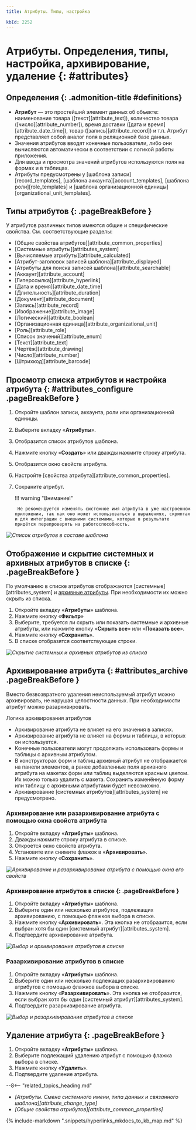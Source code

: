 ```yaml
---
title: Атрибуты. Типы, настройка

kbId: 2252
---
```


# Атрибуты. Определения, типы, настройка, архивирование, удаление {: #attributes}

<div class="admonition question" markdown="block">

## Определения {: .admonition-title #definitions}

- **Атрибут** — это простейший элемент данных об объекте: наименование товара ([текст][attribute_text]), количество товара ([число][attribute_number]), время доставки ([дата и время][attribute_date_time]), товар ([запись][attribute_record]) и т.п. Атрибут представляет собой аналог поля в реляционной базе данных.
- Значения атрибутов вводят конечные пользователи, либо они вычисляются автоматически в соответствии с логикой работы приложения.
- Для ввода и просмотра значений атрибутов используются поля на формах и в таблицах.
- Атрибуты предусмотрены у [шаблона записи][record_templates], [шаблона аккаунта][account_templates], [шаблона роли][role_templates] и [шаблона организационной единицы][organizational_unit_templates].

</div>

## Типы атрибутов {: .pageBreakBefore }

У атрибутов различных типов имеются общие и специфические свойства. См. соответствующие разделы:

- [Общие свойства атрибутов][attribute_common_properties]
- [Системные атрибуты][attributes_system]
- [Вычисляемые атрибуты][attribute_calculated]
- [Атрибут-заголовок записей шаблона][attribute_displayed]
- [Атрибуты для поиска записей шаблона][attribute_searchable]
- [Аккаунт][attribute_account]
- [Гиперссылка][attribute_hyperlink]
- [Дата и время][attribute_date_time]
- [Длительность][attribute_duration]
- [Документ][attribute_document]
- [Запись][attribute_record]
- [Изображение][attribute_image]
- [Логический][attribute_boolean]
- [Организационная единица][attribute_organizational_unit]
- [Роль][attribute_role]
- [Список значений][attribute_enum]
- [Текст][attribute_text]
- [Чертёж][attribute_drawing]
- [Число][attribute_number]
- [Штрихкод][attribute_barcode]

## Просмотр списка атрибутов и настройка атрибута {: #attributes_configure .pageBreakBefore }

1. Откройте шаблон записи, аккаунта, роли или организационной единицы.
2. Выберите вкладку «**Атрибуты**».
3. Отобразится список атрибутов шаблона.
4. Нажмите кнопку «**Создать**» или дважды нажмите строку атрибута.
5. Отобразится окно свойств атрибута.
6. Настройте [свойства атрибута][attribute_common_properties].
7. Сохраните атрибут.

    !!! warning "Внимание!"

        Не рекомендуется изменять системное имя атрибута в уже настроенном приложении, так как оно может использоваться в выражениях, скриптах и для интеграции с внешними системами, которые в результате придётся перепроверять на работоспособность.

_![Список атрибутов в составе шаблона](img/attribute_list.png)_

## Отображение и скрытие системных и архивных атрибутов в списке {: .pageBreakBefore }

По умолчанию в списке атрибутов отображаются [системные][attributes_system] и [архивные атрибуты](#attributes_archive). При необходимости их можно скрыть из списка.

1. Откройте вкладку «**Атрибуты**» шаблона.
2. Нажмите кнопку «**Фильтр**»
3. Выберите, требуется ли скрыть или показать системные и архивные атрибуты, или нажмите кнопку «**Скрыть все**» или «**Показать все**».
4. Нажмите кнопку «**Сохранить**».
5. В списке отобразятся соответствующие строки.

_![Скрытие системных и архивных атрибутов из списка](img/attribute_filter.png)_

## Архивирование атрибута {: #attributes_archive .pageBreakBefore }

Вместо безвозвратного удаления неиспользуемый атрибут можно архивировать, не нарушая целостности данных. При необходимости атрибут можно разархивировать.

Логика архивирования атрибутов

- Архивирование атрибута не влияет на его значения в записях.
- Архивирование атрибута не влияет на формы и таблицы, в которых он используется.
- Конечные пользователи могут продолжать использовать формы и таблицы с архивным атрибутом.
- В конструкторах форм и таблиц архивный атрибут не отображается на панели элементов, а ранее добавленные поля архивного атрибута на макетах форм или таблиц выделяются красным цветом. Их можно только удалить с макета. Сохранить изменённую форму или таблицу с архивными атрибутами будет невозможно.
- Архивирование [системных атрибутов][attributes_system] не предусмотрено.

### Архивирование или разархивирование атрибута с помощью окна свойств атрибута

1. Откройте вкладку «**Атрибуты**» шаблона.
2. Дважды нажмите строку атрибута в списке.
3. Откроется окно свойств атрибута.
4. Установите или снимите флажок в «**Архивировать**».
5. Нажмите кнопку «**Сохранить**».

_![Архивирование и разархивирование атрибута с помощью окна его свойств](img/attribute_archive_checbox.png)_

### Архивирование атрибутов в списке {: .pageBreakBefore }

1. Откройте вкладку «**Атрибуты**» шаблона.
2. Выберите один или несколько атрибутов, подлежащих архивированию, с помощью флажков выбора в списке.
3. Нажмите кнопку «**Архивировать**». Эта кнопка не отобразится, если выбран хотя бы один [системный атрибут][attributes_system].
4. Подтвердите архивирование атрибута.

_![Выбор и архивирование атрибутов в списке](img/attribute_choice_to_archive.png)_

### Разархивирование атрибутов в списке

1. Откройте вкладку «**Атрибуты**» шаблона.
2. Выберите один или несколько подлежащих разархивированию атрибутов с помощью флажков выбора в списке.
3. Нажмите кнопку «**Разархивировать**». Эта кнопка не отобразится, если выбран хотя бы один [системный атрибут][attributes_system].
4. Подтвердите разархивирование атрибута.

_![Выбор и разархивирование атрибутов в списке](img/attribute_choice_to_unarchive.png)_

## Удаление атрибута {: .pageBreakBefore }

1. Откройте вкладку «**Атрибуты**» шаблона.
2. Выберите подлежащий удалению атрибут с помощью флажка выбора в списке.
3. Нажмите кнопку «**Удалить**».
4. Подтвердите удаление атрибута.

<div class="relatedTopics">

--8<-- "related_topics_heading.md"

- *[Атрибуты. Смена системного имени, типа данных и связанного шаблона][attribute_change_type]*
- *[Общие свойства атрибутов][attribute_common_properties]*

</div>

{% include-markdown ".snippets/hyperlinks_mkdocs_to_kb_map.md" %}
